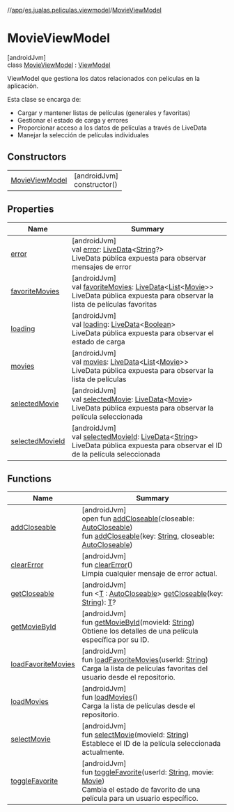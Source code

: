 //[app](../../../index.md)/[es.jualas.peliculas.viewmodel](../index.md)/[MovieViewModel](index.md)

# MovieViewModel

[androidJvm]\
class [MovieViewModel](index.md) : [ViewModel](https://developer.android.com/reference/kotlin/androidx/lifecycle/ViewModel.html)

ViewModel que gestiona los datos relacionados con películas en la aplicación.

Esta clase se encarga de:

- 
   Cargar y mantener listas de películas (generales y favoritas)
- 
   Gestionar el estado de carga y errores
- 
   Proporcionar acceso a los datos de películas a través de LiveData
- 
   Manejar la selección de películas individuales

## Constructors

| | |
|---|---|
| [MovieViewModel](-movie-view-model.md) | [androidJvm]<br>constructor() |

## Properties

| Name | Summary |
|---|---|
| [error](error.md) | [androidJvm]<br>val [error](error.md): [LiveData](https://developer.android.com/reference/kotlin/androidx/lifecycle/LiveData.html)&lt;[String](https://kotlinlang.org/api/latest/jvm/stdlib/kotlin-stdlib/kotlin/-string/index.html)?&gt;<br>LiveData pública expuesta para observar mensajes de error |
| [favoriteMovies](favorite-movies.md) | [androidJvm]<br>val [favoriteMovies](favorite-movies.md): [LiveData](https://developer.android.com/reference/kotlin/androidx/lifecycle/LiveData.html)&lt;[List](https://kotlinlang.org/api/latest/jvm/stdlib/kotlin-stdlib/kotlin.collections/-list/index.html)&lt;[Movie](../../es.jualas.peliculas.data.model/-movie/index.md)&gt;&gt;<br>LiveData pública expuesta para observar la lista de películas favoritas |
| [loading](loading.md) | [androidJvm]<br>val [loading](loading.md): [LiveData](https://developer.android.com/reference/kotlin/androidx/lifecycle/LiveData.html)&lt;[Boolean](https://kotlinlang.org/api/latest/jvm/stdlib/kotlin-stdlib/kotlin/-boolean/index.html)&gt;<br>LiveData pública expuesta para observar el estado de carga |
| [movies](movies.md) | [androidJvm]<br>val [movies](movies.md): [LiveData](https://developer.android.com/reference/kotlin/androidx/lifecycle/LiveData.html)&lt;[List](https://kotlinlang.org/api/latest/jvm/stdlib/kotlin-stdlib/kotlin.collections/-list/index.html)&lt;[Movie](../../es.jualas.peliculas.data.model/-movie/index.md)&gt;&gt;<br>LiveData pública expuesta para observar la lista de películas |
| [selectedMovie](selected-movie.md) | [androidJvm]<br>val [selectedMovie](selected-movie.md): [LiveData](https://developer.android.com/reference/kotlin/androidx/lifecycle/LiveData.html)&lt;[Movie](../../es.jualas.peliculas.data.model/-movie/index.md)&gt;<br>LiveData pública expuesta para observar la película seleccionada |
| [selectedMovieId](selected-movie-id.md) | [androidJvm]<br>val [selectedMovieId](selected-movie-id.md): [LiveData](https://developer.android.com/reference/kotlin/androidx/lifecycle/LiveData.html)&lt;[String](https://kotlinlang.org/api/latest/jvm/stdlib/kotlin-stdlib/kotlin/-string/index.html)&gt;<br>LiveData pública expuesta para observar el ID de la película seleccionada |

## Functions

| Name | Summary |
|---|---|
| [addCloseable](../../es.jualas.peliculas.ui.search/-search-view-model/index.md#383812252%2FFunctions%2F-912451524) | [androidJvm]<br>open fun [addCloseable](../../es.jualas.peliculas.ui.search/-search-view-model/index.md#383812252%2FFunctions%2F-912451524)(closeable: [AutoCloseable](https://developer.android.com/reference/kotlin/java/lang/AutoCloseable.html))<br>fun [addCloseable](../../es.jualas.peliculas.ui.search/-search-view-model/index.md#1722490497%2FFunctions%2F-912451524)(key: [String](https://kotlinlang.org/api/latest/jvm/stdlib/kotlin-stdlib/kotlin/-string/index.html), closeable: [AutoCloseable](https://developer.android.com/reference/kotlin/java/lang/AutoCloseable.html)) |
| [clearError](clear-error.md) | [androidJvm]<br>fun [clearError](clear-error.md)()<br>Limpia cualquier mensaje de error actual. |
| [getCloseable](../../es.jualas.peliculas.ui.search/-search-view-model/index.md#1102255800%2FFunctions%2F-912451524) | [androidJvm]<br>fun &lt;[T](../../es.jualas.peliculas.ui.search/-search-view-model/index.md#1102255800%2FFunctions%2F-912451524) : [AutoCloseable](https://developer.android.com/reference/kotlin/java/lang/AutoCloseable.html)&gt; [getCloseable](../../es.jualas.peliculas.ui.search/-search-view-model/index.md#1102255800%2FFunctions%2F-912451524)(key: [String](https://kotlinlang.org/api/latest/jvm/stdlib/kotlin-stdlib/kotlin/-string/index.html)): [T](../../es.jualas.peliculas.ui.search/-search-view-model/index.md#1102255800%2FFunctions%2F-912451524)? |
| [getMovieById](get-movie-by-id.md) | [androidJvm]<br>fun [getMovieById](get-movie-by-id.md)(movieId: [String](https://kotlinlang.org/api/latest/jvm/stdlib/kotlin-stdlib/kotlin/-string/index.html))<br>Obtiene los detalles de una película específica por su ID. |
| [loadFavoriteMovies](load-favorite-movies.md) | [androidJvm]<br>fun [loadFavoriteMovies](load-favorite-movies.md)(userId: [String](https://kotlinlang.org/api/latest/jvm/stdlib/kotlin-stdlib/kotlin/-string/index.html))<br>Carga la lista de películas favoritas del usuario desde el repositorio. |
| [loadMovies](load-movies.md) | [androidJvm]<br>fun [loadMovies](load-movies.md)()<br>Carga la lista de películas desde el repositorio. |
| [selectMovie](select-movie.md) | [androidJvm]<br>fun [selectMovie](select-movie.md)(movieId: [String](https://kotlinlang.org/api/latest/jvm/stdlib/kotlin-stdlib/kotlin/-string/index.html))<br>Establece el ID de la película seleccionada actualmente. |
| [toggleFavorite](toggle-favorite.md) | [androidJvm]<br>fun [toggleFavorite](toggle-favorite.md)(userId: [String](https://kotlinlang.org/api/latest/jvm/stdlib/kotlin-stdlib/kotlin/-string/index.html), movie: [Movie](../../es.jualas.peliculas.data.model/-movie/index.md))<br>Cambia el estado de favorito de una película para un usuario específico. |
